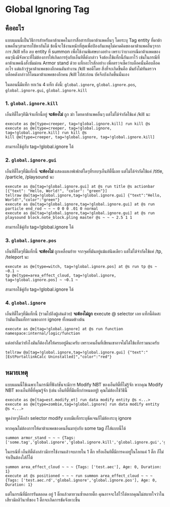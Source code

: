 # Global Ignoring Tag

## คืออะไร

แบบแผนนี้เป็นวิธีการสำหรับดาต้าแพคในการสื่อสารกับดาต้าแพคอื่นๆ โดยระบุ Tag entity ที่ดาต้าแพคอื่นๆสามารถใช้หากันได้ ข้อนี้จะใช้งานหนักที่สุดเพื่อป้องกันเหตุไม่คาดคิดของดาต้าแพคอื่นๆจากการ /kill หรือ ลบ entity ที่ summon เพื่อใช้งานพิเศษบางอย่าง เพราะว่าบางกรณีดาต้าแพคของคนๆนึงมีจังหวะที่ไม่ต้องการให้เกิดการยุ้งกับเอ็นทิตี้ดังกล่าว จึงต้องใช้แท็กนี้กันเอาไว้ เช่นในกรณีที่ ดาต้าแพคนึงสั่งซัมม่อน Armor stand ด้วย แท็กอะไรสักอย่าง เพื่อตรวจเช็คว่าบล็อคนั้นคือบล็อคอะไร แต่แล้วจู่ๆดาต้าแพคของอีกคนดันทำงาน /kill พอดีโดย สิ่งที่จะเกิดขึ้นคือ มันยังไม่ทันตรวจบล็อคดังกล่าวก็โดนดาต้าแพคของอีกคน /kill ไปสะก่อน บัคจึงบังเกิดขึ้นนั่นเอง

ในตอนนี้มีแท็ก ยกเว้น 4 แท็ก ดังนี้: `global.ignore`, `global.ignore.pos`, `global.ignore.gui`, `global.ignore.kill`

### 1. `global.ignore.kill`

เอ็นทิตี้ใดๆทีมีเจ้าแท็กนี้อยู่ **จะต้องไม่** ถูก ฆ่า โดยดาต้าแพคอื่นๆ แต่ไม่ได้จำกัดใช้แค่ /kill นะ
```mcfunction
execute as @e[type=creeper, tag=!global.ignore.kill] run kill @s
execute as @e[type=creeper, tag=!global.ignore, tag=!global.ignore.kill] run kill @s
kill @e[type=creeper, tag=!global.ignore, tag=!global.ignore.kill]
```
สามารถใช้คู่กับ tag=!global.ignore ได้

### 2. `global.ignore.gui`

เอ็นทิตี้ใดๆที่มีแท็กนี้ **จะต้องไม่** แสดงผลเอฟเฟกต์ใดๆที่รอบๆเอ็นทิตี้นี้เลย แต่ไม่ได้จำกัดใช้แค่ /title, /particle, /playsound นะ
```mcfunction
execute as @a[tag=!global.ignore.gui] at @s run title @s actionbar [{"text": "Hello, World!", "color": "green"}]
tellraw @a[tag=!global.ignore,tag=!global.ignore.gui] {"text":"Hello, World!","color":"green"}
execute as @a[tag=!global.ignore,tag=!global.ignore.gui] at @s run particle end_rod ~ ~ ~ 0 0 0 .01 0 normal
execute as @a[tag=!global.ignore,tag=!global.ignore.gui] at @s run playsound block.note_block.pling master @s ~ ~ ~ 2.5 1 1
```
สามารถใช้คู่กับ tag=!global.ignore ได้

### 3. `global.ignore.pos`

เอ็นทิตี้ใดๆที่มีแท็กนี้ **จะต้องไม่** ถูกเคลื่อนย้าย จากจุดที่มันอยู่แม้แต่นิดเดียว แต่ไม่ได้จำกัดใช้แค่ /tp, /teleport นะ
```mcfunction
execute as @e[type=witch, tag=!global.ignore.pos] at @s run tp @s ~ ~0.1 ~
tp @e[type=area_effect_cloud, tag=!global.ignore, tag=!global.ignore.pos] ~ ~0.1 ~
```
สามารถใช้คู่กับ tag=!global.ignore ได้

### 4. `global.ignore`

เอ็นทิตี้ใดๆที่มีแท็กนี้ (รวมไปถึงผู้เล่นด้วย) **จะต้องไม่ถูก** execute @ selector เลย แท็กนี้คิดสะว่ามันเป็นแท็กรวมของการ ignore ทั้งหมดข้างต้น
```mcfunction
execute as @e[tag=!global.ignore] at @s run function namespace:internal/logic/function
```
แต่อย่าลืมว่ายังไงมันก็ต้องใส่ให้ครบอยู่ดีนะครับ เพราะคนอื่นที่เขียนเขาอาจไม่ได้ใช้แท็กรวมนะครับ
```mcfunction
tellraw @a[tag=!global.ignore,tag=!global.ignore.gui] {"text":"[EstPortallinkCalc Uninstalled]","color":"red"}
```

## หมายเหตุ

แบบแผนนี้ใช้เฉพาะในกรณีที่ฟังก์ชั่นจะมีการ Modify NBT ของเอ็นทิตี้ที่ไม่รู้จัก หากคุณ Modify NBT ของเอ็นทิตี้ที่คุณรู้จัก (เช่น เอ็นทิตี้ที่มีแท็กกำหนดอยู่) คุณไม่ต้องใช้วิธีนี้
```mcfunction
execute as @e[tag=est.modify_et] run data modify entity @s <...>
execute as @e[type=zombie,tag=!global.ignore] run data modify entity @s <...>
```
พูดง่ายๆก็คือถ้า selector modify แบบมีแท็กระบุชัดเจนก็ไม่ต้องระบุ ignore

หากคุณไม่ต้องการให้ดาต้าแพคของคนอื่นมายุ่งกับ some tag ก็ใส่แบบนี้ได้
```mcfunction
summon armor_stand ~ ~ ~ {Tags:['some.tag','global.ignore','global.ignore.kill','global.ignore.gui','global.ignore.pos']}
```
ในกรณีที่ เอ็นทิตี้ดังกล่าวมีการใช้งานแล้วจบภายใน 1 ติ๊ก หรือเอ็นทิตี้มีการคงอยู่ในโลกแค่ 1 ติ๊ก ก็ไม่จำเป็นต้องใส่ก็ได้ 
```mcfunction
summon area_effect_cloud ~ ~ ~ {Tags: ['test.aec'], Age: 0, Duration: 1}
execute at @s positioned ~ ~ ~ run summon area_effect_cloud ~ ~ ~ {Tags: ['test.aec.rd','global.ignore','global.ignore.pos'], Age: 0, Duration: 1}
```
แต่ในกรณีที่มีการรันตลอด อยู่ 1 ติ๊กแล้วตายวนซ้ำหลายติ๊ก คุณอาจจะใส่ไว้ได้หากคุณไม่สบายใจว่าในเสียวมิลลิวินาทีของ 1 ติ๊กจะเกิดการขัดจังหวะขึ้น